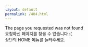 ```yaml
---
layout: default
permalink: /404.html
---
```


<div class="err404-title">The page you requested was not found</div>
<div class="err404">요청하신 페이지를 찾을 수 없습니다 :(<br>상단의 HOME 메뉴를 눌러주세요.</div>